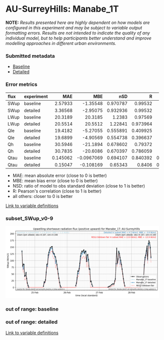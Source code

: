 # AU-SurreyHills: Manabe_1T

**NOTE:** *Results presented here are highly dependent on how models are configured in this experiment and may be subject to variable output formatting errors. Results are not intended to indicate the quality of any individual model, but to help participants better understand and improve modelling approaches in different urban environments.*

### Submitted metadata

- [Baseline](Manabe_1T_AU-SurreyHills_baseline_attrs.md)
- [Detailed](Manabe_1T_AU-SurreyHills_detailed_attrs.md)

### Error metrics

| flux   | experiment   |       MAE |         MBE |      nSD |        R |         5th |      95th |      RMSE |     cRMSE |       AMBE |     1-nSD |        1-R |   nSkewness |   nKurtosis |   Overlap |
|:-------|:-------------|----------:|------------:|---------:|---------:|------------:|----------:|----------:|----------:|-----------:|----------:|-----------:|------------:|------------:|----------:|
| SWup   | baseline     |  2.57933  |  -1.35548   | 0.970787 | 0.99532  |  0.573174   |  3.32976  |  4.09277  | 0.0996977 |  1.35548   | 0.0292129 | 0.00467982 |   0.0546051 |   1.02593   | 0.0861903 |
| SWup   | detailed     |  3.36568  |  -2.95075   | 0.932936 | 0.99532  |  0.602905   |  8.06157  |  5.34382  | 0.115019  |  2.95075   | 0.0670633 | 0.00467982 |   0.054605  |   1.02593   | 0.0904776 |
| LWup   | baseline     | 20.3189   |  20.3185    | 1.2383   | 0.97569  | 14.0341     | 40.5992   | 23.2838   | 0.342041  | 20.3185    | 0.238298  | 0.0243096  |   0.0866439 |   0.0970279 | 0.260519  |
| LWup   | detailed     | 20.5514   |  20.5512    | 1.22841  | 0.973964 | 14.3548     | 39.5551   | 23.467    | 0.340786  | 20.5512    | 0.228407  | 0.0260357  |   0.0687074 |   0.0497836 | 0.265198  |
| Qle    | baseline     | 19.4182   |  -5.27055   | 0.555891 | 0.409925 |  5.95665    | 33.8232   | 31.9827   | 0.923725  |  5.27055   | 0.444109  | 0.590075   |   0.187284  |   0.632385  | 0.221265  |
| Qle    | detailed     | 19.6899   |  -4.90569   | 0.554738 | 0.396637 |  6.14998    | 33.5527   | 32.1866   | 0.931491  |  4.90569   | 0.445262  | 0.603363   |   0.199109  |   0.64376   | 0.221482  |
| Qh     | baseline     | 30.5946   | -21.1894    | 0.678602 | 0.79372  | 17.0365     | 78.2612   | 51.1988   | 0.619081  | 21.1894    | 0.321399  | 0.20628    |   0.213869  |   0.0972835 | 0.173587  |
| Qh     | detailed     | 30.7835   | -20.6086    | 0.670397 | 0.786059 | 16.2922     | 80.87     | 51.6367   | 0.628879  | 20.6086    | 0.329603  | 0.213941   |   0.230838  |   0.10631   | 0.173627  |
| Qtau   | baseline     |  0.145062 |  -0.0967069 | 0.694107 | 0.840392 |  0.00394376 |  0.347654 |  0.226438 | 0.561374  |  0.0967069 | 0.305894  | 0.159608   |   0.181034  |   0.5121    | 0.15811   |
| Qtau   | detailed     |  0.15047  |  -0.108169  | 0.65343  | 0.8406   |  0.00209431 |  0.391081 |  0.23535  | 0.573083  |  0.108169  | 0.34657   | 0.1594     |   0.184124  |   0.523923  | 0.169237  |

 - MAE: mean absolute error (close to 0 is better)
 - MBE: mean bias error (close to 0 is better)
 - NSD: ratio of model to obs standard deviation (close to 1 is better)
 - R: Pearson's correlation (close to 1 is better)
 - all others: closer to 0 is better

[Link to variable definitions](../modelattrs/variable_definitions.md)

### <a name="subset_swup_v0-9"></a>subset_SWup_v0-9
[![Manabe_1T_AU-SurreyHills_subset_SWup_v0-9.png](Manabe_1T_AU-SurreyHills_subset_SWup_v0-9.png)](Manabe_1T_AU-SurreyHills_subset_SWup_v0-9.png)

### out of range: baseline


### out of range: detailed



[Link to variable definitions](../modelattrs/variable_definitions.md)

